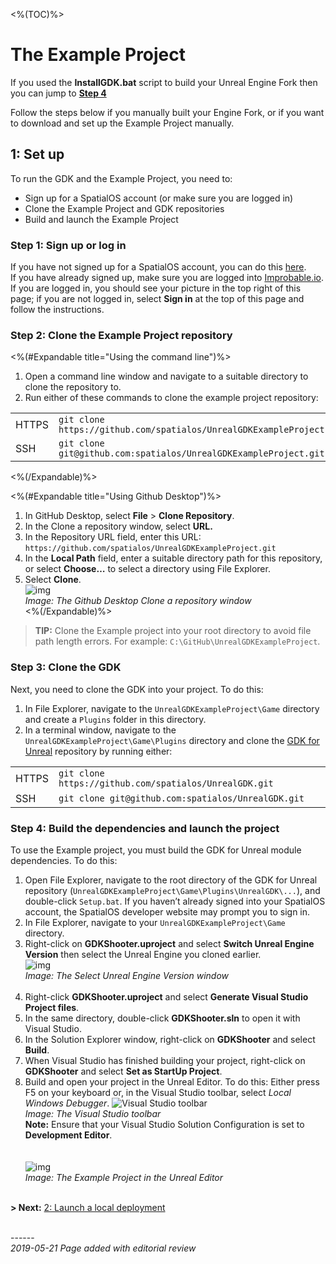<%(TOC)%>

# The Example Project 

If you used the **InstallGDK.bat** script to build your Unreal Engine Fork then you can jump to **[Step 4](#step-4-build-the-dependencies-and-launch-the-project)**  

Follow the steps below if you manually built your Engine Fork, or if you want to download and set up the Example Project manually. 

## 1: Set up

To run the GDK and the Example Project, you need to:

* Sign up for a SpatialOS account (or make sure you are logged in)
* Clone the Example Project and GDK repositories
* Build and launch the Example Project

### Step 1: Sign up or log in

If you have not signed up for a SpatialOS account, you can do this [here](https://improbable.io/get-spatialos).
<br/>
If you have already signed up, make sure you are logged into [Improbable.io](https://improbable.io). If you are logged in, you should see your picture in the top right of this page; if you are not logged in, select __Sign in__ at the top of this page and follow the instructions.

### Step 2: Clone the Example Project repository

<%(#Expandable title="Using the command line")%>

1. Open a command line  window and navigate to a suitable directory to clone the repository to.
1. Run either of these commands to clone the example project repository:

|  |  |
| ----- | ------------------------------------------------------------ |
| HTTPS | `git clone https://github.com/spatialos/UnrealGDKExampleProject.git` |
| SSH   | `git clone git@github.com:spatialos/UnrealGDKExampleProject.git` |

<%(/Expandable)%>

<%(#Expandable title="Using Github Desktop")%>

1. In GitHub Desktop, select **File** >  **Clone  Repository**.<br/>
1. In the Clone a repository window, select **URL.**<br/>
1. In the Repository URL field, enter this URL: `https://github.com/spatialos/UnrealGDKExampleProject.git`<br/>
1. In the **Local Path** field, enter a suitable directory path for this repository, or select **Choose…** to select a directory using File Explorer. <br/>
1. Select **Clone**. <br/>
![img]({{assetRoot}}assets/screen-grabs/github-desktop.png)<br/>
_Image: The Github Desktop Clone a repository window_<br/>
<%(/Expandable)%>

> **TIP:** Clone the Example project into your root directory to avoid file path length errors. For example: `C:\GitHub\UnrealGDKExampleProject`.

### Step 3: Clone the GDK 

Next, you need to clone the GDK into your project. To do this: 

1. In File Explorer, navigate to the `UnrealGDKExampleProject\Game` directory and create a `Plugins` folder in this directory.
1. In a terminal window, navigate to the `UnrealGDKExampleProject\Game\Plugins` directory and clone the [GDK for Unreal](https://github.com/spatialos/UnrealGDK) repository by running either:

|  |  |
| ----- | ---- |
| HTTPS | `git clone https://github.com/spatialos/UnrealGDK.git` |
| SSH | `git clone git@github.com:spatialos/UnrealGDK.git`|

### Step 4: Build the dependencies and launch the project

To use the Example project, you must build the GDK for Unreal module dependencies. To do this:

1. Open File Explorer, navigate to the root directory of the GDK for Unreal repository (`UnrealGDKExampleProject\Game\Plugins\UnrealGDK\...`), and double-click `Setup.bat`. If you haven’t already signed into your SpatialOS account, the SpatialOS developer website may prompt you to sign in.
1. In File Explorer, navigate to your `UnrealGDKExampleProject\Game` directory.
1. Right-click on **GDKShooter.uproject** and select **Switch Unreal Engine Version** then select the Unreal Engine you cloned earlier. <br/>
    ![img]({{assetRoot}}assets/screen-grabs/select-unreal-engine.png)<br/>
    _Image: The Select Unreal Engine Version window_<br/><br/>
1. Right-click **GDKShooter.uproject** and select **Generate Visual Studio Project files**.
1. In the same directory, double-click **GDKShooter.sln** to open it with Visual Studio.
1. In the Solution Explorer window, right-click on **GDKShooter** and select **Build**.
1. When Visual Studio has finished building your project, right-click on **GDKShooter** and select **Set as StartUp Project**.
1. Build and open your project in the Unreal Editor. To do this: Either press F5 on your keyboard or, in the Visual Studio toolbar, select *Local Windows Debugger*.
   ![Visual Studio toolbar]({{assetRoot}}assets/set-up-template/template-vs-toolbar.png)<br/>
   _Image: The Visual Studio toolbar_ <br/>
   **Note:** Ensure that your Visual Studio Solution Configuration is set to **Development Editor**. <br/><br/><br/>
   ![img]({{assetRoot}}assets/example-project/example-project-editor.png)<br/>
   _Image: The Example Project in the Unreal Editor_<br/><br/>

**> Next:** [2: Launch a local deployment]({{urlRoot}}/content/get-started/example-project/exampleproject-local-deployment) 


<br/>------<br/>
_2019-05-21 Page added with editorial review_
